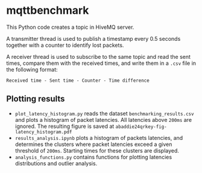 # mqttbenchmark

This Python code creates a topic in HiveMQ server.

A transmitter thread is used to publish a timestamp every 0.5 seconds together with a counter to identify lost packets.

A receiver thread is used to subscribe to the same topic and read the sent times, compare them with the received times, and write them in a `.csv` file in the following format:

```Received time - Sent time - Counter - Time difference ```

## Plotting results

- `plot_latency_histogram.py` reads the dataset `benchmarking_results.csv` and plots a histogram of packet latencies. All latencies above `200ms` are ignored. The resulting figure is saved at `abaddie24qrkey-fig-latency_histogram.pdf`
- `results_analysis.ipynb` plots a histogram of packets latencies, and determines the clusters where packet latencies exceed a given threshold of `200ms`. Starting times for these clusters are displayed.
- `analysis_functions.py` contains functions for plotting latencies distributions and outlier analysis.
